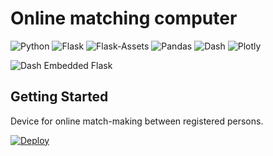 # Online matching computer


![Python](https://img.shields.io/badge/Python-3.7-blue.svg?logo=python&longCache=true&logoColor=white&colorB=5e81ac&style=flat-square&colorA=4c566a)
![Flask](https://img.shields.io/badge/Flask-1.0.2-blue.svg?longCache=true&logo=flask&style=flat-square&logoColor=white&colorB=5e81ac&colorA=4c566a)
![Flask-Assets](https://img.shields.io/badge/Flask--Assets-v0.12-blue.svg?longCache=true&logo=flask&style=flat-square&logoColor=white&colorB=5e81ac&colorA=4c566a)
![Pandas](https://img.shields.io/badge/Pandas-v0.24.2-blue.svg?longCache=true&logo=python&longCache=true&style=flat-square&logoColor=white&colorB=5e81ac&colorA=4c566a)
![Dash](https://img.shields.io/badge/Dash-v1.0.2-blue.svg?longCache=true&logo=python&longCache=true&style=flat-square&logoColor=white&colorB=5e81ac&colorA=4c566a)
![Plotly](https://img.shields.io/badge/Plotly-v3.7.1-blue.svg?longCache=true&logo=python&longCache=true&style=flat-square&logoColor=white&colorB=5e81ac&colorA=4c566a)

![Dash Embedded Flask](dash_web_app/base/static/images/stats.jpeg)


## Getting Started

Device for online match-making between registered persons.

[![Deploy](https://www.herokucdn.com/deploy/button.svg)](https://heroku.com/deploy)
